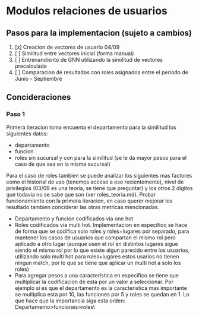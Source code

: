 # Modulos relaciones de usuarios

## Pasos para la implementacion (sujeto a cambios)

1. [x] Creacion de vectores de usuario 04/09
2. [ ] Similitud entre vectores inicial (forma manual)
3. [ ] Entrenandiento de GNN utilizando la similitud de vectores precalculada
3. [ ] Comparacion de resultados con roles asignados entre el periodo de Junio - Septiembre

## Concideraciones

### Paso 1

Primera iteracion toma encuenta el departamento para la similitud los siguientes datos:
- departamento
- funcion 
- roles sin sucursal y con para la similitud (se le da mayor pesos para el caso de que sea en la misma sucursal)

Para el caso de roles tambien se puede analizar los siguientes mas factores como el historial de uso (tenemos acceso a eso recientemente), nivel de privilegios (03/09 es una teoria, se tiene que preguntar) y los otros 2 digitos que todavia no se sabe que son (ver roles_teoria.md). Probar funcionamiento con la primera iteracion, en caso querer mejorar los resultado tambien conciderar las otras metricas mencionadas.


- Departamento y funcion codificados via one hot
- Roles codificados via multi hot. Implementacion en especifico se hace de forma que se codifica solo roles y roles+lugares por separado, para mantener los casos de usuarios que compartan el mismo rol pero aplicado a otro lugar (aunque usen el rol en distintos lugares sigue siendo el mismo rol por lo que existe algun parecido entre los usuarios, utilizando solo multi hot para roles+lugares estos usarios no tienen ningun match, por lo que se tiene que aplicar un multi hot a solo los roles)
- Para agregar pesos a una caracteristica en especifico se tiene que multiplicar la codificacion de esta por un valor a seleccionar. Por ejemplo si es que el departamento es la caracteristica mas importante se multiplica esta por 10, las funciones por 5 y roles se quedan en 1. Lo que hace que la importancia siga esta orden: Departamento>funciones>roles\


